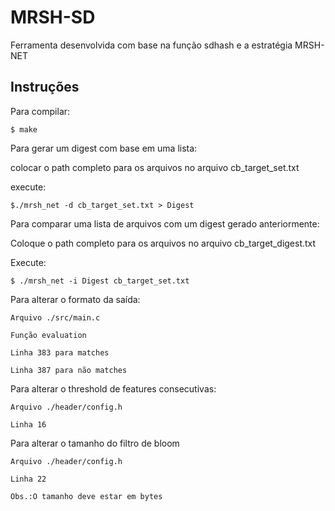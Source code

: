 # MRSH-SD
Ferramenta desenvolvida com base na função sdhash e a estratégia MRSH-NET


## Instruções
  
  Para compilar:
  
  ```
  $ make
  ```
Para gerar um digest com base em uma lista:

  colocar o path completo para os arquivos no arquivo cb_target_set.txt
  
  execute:
  
    
    $./mrsh_net -d cb_target_set.txt > Digest
   
Para comparar uma lista de arquivos com um digest gerado anteriormente:
  
  Coloque o path completo para os arquivos no arquivo cb_target_digest.txt 
  
  Execute:
  
    
    $ ./mrsh_net -i Digest cb_target_set.txt
    
    
Para alterar o formato da saída: 
  
    Arquivo ./src/main.c 
  
    Função evaluation 
  
    Linha 383 para matches 
  
    Linha 387 para não matches

Para alterar o threshold de features consecutivas: 
  
    Arquivo ./header/config.h
  
    Linha 16
  
Para alterar o tamanho do filtro de bloom 
  
    Arquivo ./header/config.h 
  
    Linha 22 
  
    Obs.:O tamanho deve estar em bytes
  
